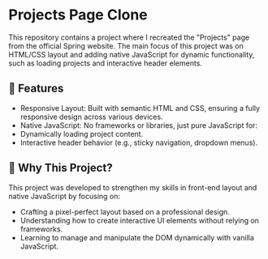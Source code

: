 # Projects Page Clone
This repository contains a project where I recreated the "Projects" page from the official Spring website. The main focus of this project was on HTML/CSS layout and adding native JavaScript for dynamic functionality, such as loading projects and interactive header elements.

## 🌟 Features
- Responsive Layout: Built with semantic HTML and CSS, ensuring a fully responsive design across various devices.
- Native JavaScript: No frameworks or libraries, just pure JavaScript for:
- Dynamically loading project content.
- Interactive header behavior (e.g., sticky navigation, dropdown menus).

## 🎯 Why This Project?
This project was developed to strengthen my skills in front-end layout and native JavaScript by focusing on:

- Crafting a pixel-perfect layout based on a professional design.
- Understanding how to create interactive UI elements without relying on frameworks.
- Learning to manage and manipulate the DOM dynamically with vanilla JavaScript.
